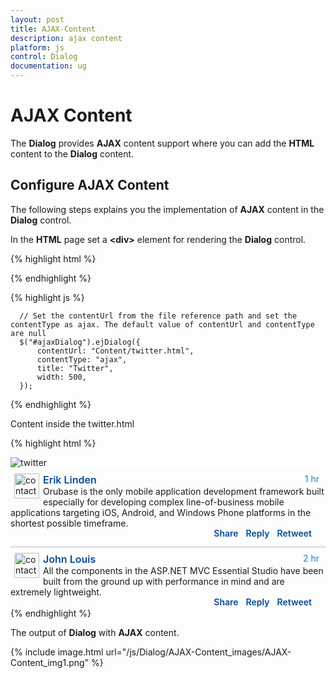 ```yaml
---
layout: post
title: AJAX-Content
description: ajax content
platform: js
control: Dialog
documentation: ug
---
```


# AJAX Content

The **Dialog** provides **AJAX** content support where you can add the **HTML** content to the **Dialog** content. 

## Configure AJAX Content

The following steps explains you the implementation of **AJAX** content in the **Dialog** control. 

In the **HTML** page set a **&lt;div&gt;** element for rendering the **Dialog** control. 

{% highlight html %}


 <div id="ajaxDialog"> </div>

{% endhighlight %}

{% highlight js %}

      // Set the contentUrl from the file reference path and set the contentType as ajax. The default value of contentUrl and contentType are null
      $("#ajaxDialog").ejDialog({
          contentUrl: "Content/twitter.html",
          contentType: "ajax",
          title: "Twitter",
          width: 500,
      });

{% endhighlight %}

Content inside the twitter.html 



{% highlight html %}



<!DOCTYPE html>
<!-- twitter.html -->
<html xmlns="http://www.w3.org/1999/xhtml">
   <head>
      <title></title>
      <style>
         .twitter-logo {
            background-color: #FFFFFF;
         }
         .cont-list img {
               float: left;
               height: 40px;
               padding-right: 6px;
               padding-left: 6px;
         }
         .comments-list {
               height: 210px;
         }
         .comments {
               padding: 10px;
               color: #074B92;
               font-weight: 600;
         }
         .cont-list {
               border-bottom: 1px solid #BBBCBB;
               padding-top: 9px;
               padding-bottom: 9px;
         }
         .cont-list:last-child {
               border-bottom: none;
               padding-bottom: 0;
         }
         .time-panel {
               float: right;
               color: #2382C3;
               margin-right: 10px;
         }
         .headername {
               font-size: 16px;
               font-weight: 600;
               color: #074B92;
         }
         .c-list {
               float: right;
               margin-top: -11px;
               padding-right: 12px;
         }
      </style>
   </head>
   <body>
      <div>
         <div class="twitter-logo">
            <img src="Content/Images/twitter.jpg" alt="twitter" />
         </div>
         <div class="comments-list">
            <div class="cont-list">
               <img src="Content/Images/8.png" alt="contact" />
               <div class="time-panel">1 hr</div>
               <b class="headername">Erik Linden</b><br />
               Orubase is the only mobile application development framework built especially for developing complex line-of-business mobile applications targeting iOS, Android, and Windows Phone platforms in the shortest possible timeframe. 
               <div class="comments">
                  <div class="c-list">Retweet</div>
                  <div class="c-list">Reply</div>
                  <div class="c-list">Share</div>
               </div>
            </div>
            <div class="cont-list">
               <img src="Content/Images/6.png" alt="contact" />
               <div class="time-panel">2 hr</div>
               <b class="headername">John Louis</b><br />
               All the components in the ASP.NET MVC Essential Studio have been built from the ground up with performance in mind and are extremely lightweight.
               <div class="comments">
                  <div class="c-list">Retweet</div>
                  <div class="c-list">Reply</div>
                  <div class="c-list">Share</div>
               </div>
            </div>
         </div>
      </div>
   </body>
</html>





{% endhighlight %}



The output of **Dialog** with **AJAX** content.

{% include image.html url="/js/Dialog/AJAX-Content_images/AJAX-Content_img1.png" %}

